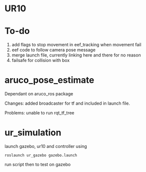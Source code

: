 # UR10

# To-do
1. add flags to stop movement in eef_tracking when movement fail 
2. eef code to follow camera pose message
3. merge launch file, currently linking here and there for no reason
4. failsafe for collision with box




# aruco_pose_estimate
Dependant on aruco_ros package

Changes: added broadcaster for tf and included in launch file.

Problems: unable to run rqt_tf_tree

# ur_simulation
launch gazebo, ur10 and controller using 
```
roslaunch ur_gazebo gazebo.launch 
```
run script then to test on gazebo
